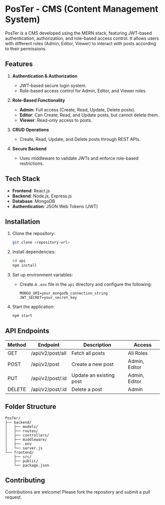# PosTer - CMS (Content Management System) 

PosTer is a CMS developed using the MERN stack, featuring JWT-based authentication, authorization, and role-based access control. It allows users with different roles (Admin, Editor, Viewer) to interact with posts according to their permissions.

## Features

1. **Authentication & Authorization**
   - JWT-based secure login system.
   - Role-based access control for Admin, Editor, and Viewer roles.

2. **Role-Based Functionality**
   - **Admin**: Full access (Create, Read, Update, Delete posts).
   - **Editor**: Can Create, Read, and Update posts, but cannot delete them.
   - **Viewer**: Read-only access to posts.

3. **CRUD Operations**
   - Create, Read, Update, and Delete posts through REST APIs.

4. **Secure Backend**
   - Uses middleware to validate JWTs and enforce role-based restrictions.

## Tech Stack

- **Frontend**: React.js
- **Backend**: Node.js, Express.js
- **Database**: MongoDB
- **Authentication**: JSON Web Tokens (JWT)

## Installation

1. Clone the repository:
   ```bash
   git clone <repository-url>
   ```

2. Install dependencies:
   ```bash
   cd api
   npm install
   ```

3. Set up environment variables:
   - Create a `.env` file in the `api` directory and configure the following:
     ```env
     MONGO_URI=your_mongodb_connection_string
     JWT_SECRET=your_secret_key
     ```

4. Start the application:
   ```bash
   npm start
   ```

## API Endpoints

| Method | Endpoint         | Description                | Access     |
|--------|------------------|----------------------------|------------|
| GET    | /api/v2/post/all       | Fetch all posts            | All Roles  |
| POST   | /api/v2/post       | Create a new post          | Admin, Editor |
| PUT    | /api/v2/post/:id   | Update an existing post    | Admin, Editor |
| DELETE | /api/v2/post/:id   | Delete a post              | Admin      |

## Folder Structure

```
PosTer/
├── backend/
│   ├── models/
│   ├── routes/
│   ├── controllers/
│   ├── middleware/
│   ├── .env
│   └── server.js
└── frontend/
    ├── src/
    ├── public/
    └── package.json
```

## Contributing

Contributions are welcome! Please fork the repository and submit a pull request.

